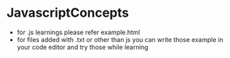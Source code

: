 # JavascriptConcepts

- for .js learnings please refer example.html
- for files added with .txt or other than js you can write those example in your code editor and try those while learning
